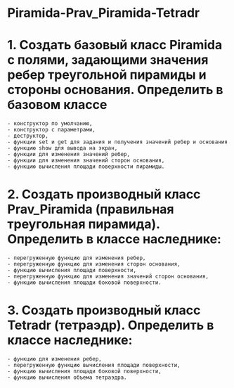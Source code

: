 # Piramida-Prav_Piramida-Tetradr
# 1. Создать базовый класс Piramida с полями, задающими значения ребер треугольной пирамиды и стороны основания. Определить в базовом классе
    - конструктор по умолчанию, 
    - конструктор с параметрами,
    - деструктор,
    - функции set и get для задания и получения значений ребер и основания
    - функцию show для вывода на экран,
    - функции для изменения значений ребер,
    - функции для изменения значений сторон основания,
    - функцию вычисления площади поверхности пирамиды.
# 2. Создать производный класс Prav_Piramida (правильная треугольная пирамида). Определить в классе наследнике:
    - перегруженную функцию для изменения ребер,
    - перегруженную функцию для изменения сторон основания,
    - функцию вычисления площади поверхности,
    - перегруженную функцию для изменения значений сторон основания,
    - функцию вычисления площади боковой поверхности.
# 3. Создать производный класс Tetradr (тетраэдр). Определить в классе наследнике:
    - функцию для изменения ребер,
    - перегруженную функцию вычисления площади поверхности,
    - функцию вычисления площади боковой поверхности,
    - функцию вычисления объема тетраэдра.
